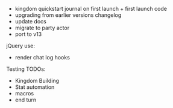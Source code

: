 * kingdom quickstart journal on first launch + first launch code
* upgrading from earlier versions changelog
* update docs
* migrate to party actor
* port to v13

jQuery use:
* render chat log hooks


Testing TODOs:

* Kingdom Building
* Stat automation
* macros
* end turn